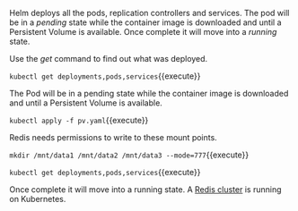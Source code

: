 Helm deploys all the pods, replication controllers and services. The pod will be in a _pending_ state while the container image is downloaded and until a Persistent Volume is available. Once complete it will move into a _running_ state.

Use the _get_ command to find out what was deployed.

`kubectl get deployments,pods,services`{{execute}}

The Pod will be in a pending state while the container image is downloaded and until a Persistent Volume is available.

`kubectl apply -f pv.yaml`{{execute}}

Redis needs permissions to write to these mount points.

`mkdir /mnt/data1 /mnt/data2 /mnt/data3 --mode=777`{{execute}}

`kubectl get deployments,pods,services`{{execute}}

Once complete it will move into a running state. A [Redis cluster](https://[[HOST_SUBDOMAIN]]-31112-[[KATACODA_HOST]].environments.katacoda.com/) is running on Kubernetes.